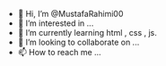 - 👋 Hi, I’m @MustafaRahimi00
- 👀 I’m interested in ...
- 🌱 I’m currently learning html , css , js.
- 💞️ I’m looking to collaborate on ...
- 📫 How to reach me ...

<!---
MustafaRahimi00/MustafaRahimi00 is a ✨ special ✨ repository because its `README.md` (this file) appears on your GitHub profile.
You can click the Preview link to take a look at your changes.
--->
